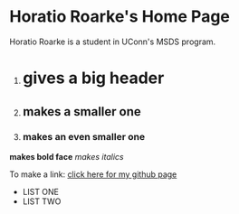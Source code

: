 # Horatio Roarke's Home Page

Horatio Roarke is a student in UConn's MSDS program. 

1. # gives a big header
2. ## makes a smaller one
3. ### makes an even smaller one


**makes bold face**
*makes italics*

To make a link:
[click here for my github page](https://jeremy9959.net)

* LIST ONE
* LIST TWO



